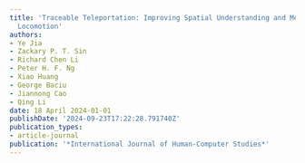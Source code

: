 ```yaml
---
title: 'Traceable Teleportation: Improving Spatial Understanding and Memory in Virtual
  Locomotion'
authors:
- Ye Jia
- Zackary P. T. Sin
- Richard Chen Li
- Peter H. F. Ng
- Xiao Huang
- George Baciu
- Jiannong Cao
- Qing Li
date: 18 April 2024-01-01
publishDate: '2024-09-23T17:22:28.791740Z'
publication_types:
- article-journal
publication: '*International Journal of Human-Computer Studies*'
---
```

